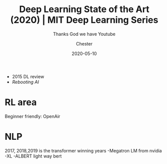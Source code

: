 ﻿---
layout:     post
title:      Deep Learning State of the Art (2020) | MIT Deep Learning Series
subtitle:   Thanks God we have Youtube
date:       2020-05-10
author:    Chester
catalog: true
tags:
	-paper
---

- 2015 DL review
- _Rebooting AI_

# RL area
Beginner friendly: OpenAir 
# NLP
2017, 2018,2019 is the transformer winning years
-Megatron LM from nvidia
-XL
-ALBERT light way bert
<!--stackedit_data:
eyJoaXN0b3J5IjpbMTExNTY5MzEyMSwtMzI0NjY5MTksLTE3MD
IwODY0NjddfQ==
-->